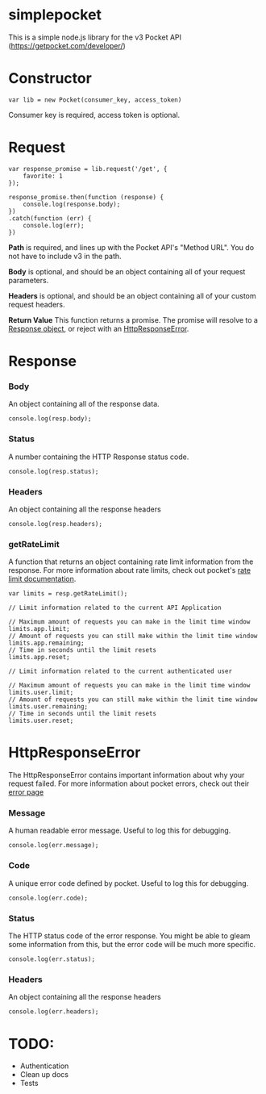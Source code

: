 # simplepocket
This is a simple node.js library for the v3 Pocket API (https://getpocket.com/developer/)


# Constructor

`var lib = new Pocket(consumer_key, access_token)`

Consumer key is required, access token is optional.

# Request

```
var response_promise = lib.request('/get', {
	favorite: 1
});

response_promise.then(function (response) {
	console.log(response.body);
})
.catch(function (err) {
	console.log(err);
})
```

**Path** is required, and lines up with the Pocket API's "Method URL". You do not have to include v3 in the path.

**Body** is optional, and should be an object containing all of your request parameters.

**Headers** is optional, and should be an object containing all of your custom request headers.

**Return Value** This function returns a promise. The promise will resolve to a [Response object](#response), or reject with an [HttpResponseError](#httpresponseerror).


# Response

### Body
An object containing all of the response data.

`console.log(resp.body);`

### Status
A number containing the HTTP Response status code.

`console.log(resp.status);`

### Headers
An object containing all the response headers

`console.log(resp.headers);`

### getRateLimit
A function that returns an object containing rate limit information from the response. For more information about rate limits, check out pocket's [rate limit documentation](https://getpocket.com/developer/docs/rate-limits).

```
var limits = resp.getRateLimit();

// Limit information related to the current API Application

// Maximum amount of requests you can make in the limit time window
limits.app.limit;
// Amount of requests you can still make within the limit time window
limits.app.remaining;
// Time in seconds until the limit resets
limits.app.reset;

// Limit information related to the current authenticated user

// Maximum amount of requests you can make in the limit time window
limits.user.limit;
// Amount of requests you can still make within the limit time window
limits.user.remaining;
// Time in seconds until the limit resets
limits.user.reset;
```

# HttpResponseError

The HttpResponseError contains important information about why your request failed. For more information about pocket errors, check out their [error page](https://getpocket.com/developer/docs/errors)

### Message
A human readable error message. Useful to log this for debugging.

`console.log(err.message);`

### Code
A unique error code defined by pocket. Useful to log this for debugging.

`console.log(err.code);`

### Status
The HTTP status code of the error response. You might be able to gleam some information from this, but the error code will be much more specific.

`console.log(err.status);`

### Headers
An object containing all the response headers

`console.log(err.headers);`

# TODO:
 - Authentication
 - Clean up docs
 - Tests